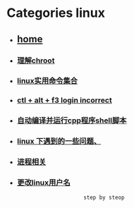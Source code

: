 # Categories linux
* ## [home](../README.md)
* ### [理解chroot](chroot.md)
* ### [linux实用命令集合](command.md)
* ### [ctl + alt + f3 login incorrect](ctrl_alt_f3_login_incorrect.md)
* ### [自动编译并运行cpp程序shell脚本](gen_cpp_bin.md)
* ### [linux 下遇到的一些问题、](linux.md)
* ### [进程相关](process.md)
* ### [更改linux用户名](rename_linux_user.md)
                           step by steop